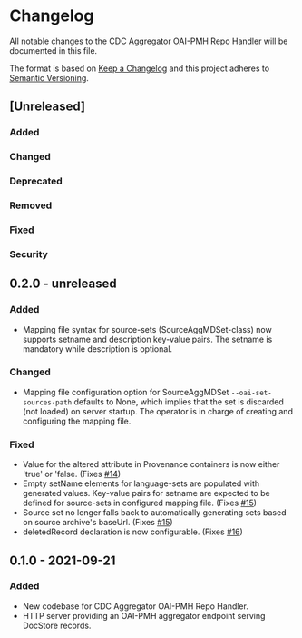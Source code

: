 # Changelog

All notable changes to the CDC Aggregator OAI-PMH Repo Handler will be documented in this file.

The format is based on [Keep a Changelog](http://keepachangelog.com/en/1.0.0/) and this project adheres to [Semantic Versioning](http://semver.org/spec/v2.0.0.html).

## [Unreleased]

### Added

### Changed

### Deprecated

### Removed

### Fixed

### Security


## 0.2.0 - unreleased

### Added

- Mapping file syntax for source-sets (SourceAggMDSet-class) now
  supports setname and description key-value pairs. The setname is
  mandatory while description is optional.

### Changed

- Mapping file configuration option for SourceAggMDSet
  `--oai-set-sources-path` defaults to None, which implies that the
  set is discarded (not loaded) on server startup. The operator is in
  charge of creating and configuring the mapping file.

### Fixed

- Value for the altered attribute in Provenance containers is now
  either 'true' or 'false. (Fixes
  [#14](https://bitbucket.org/cessda/cessda.cdc.aggregator.oai-pmh-repo-handler/issues/14))
- Empty setName elements for language-sets are populated with
  generated values. Key-value pairs for setname are expected to be
  defined for source-sets in configured mapping file. (Fixes
  [#15](https://bitbucket.org/cessda/cessda.cdc.aggregator.oai-pmh-repo-handler/issues/15))
- Source set no longer falls back to automatically generating sets
  based on source archive's baseUrl. (Fixes
  [#15](https://bitbucket.org/cessda/cessda.cdc.aggregator.oai-pmh-repo-handler/issues/15))
- deletedRecord declaration is now configurable. (Fixes
  [#16](https://bitbucket.org/cessda/cessda.cdc.aggregator.oai-pmh-repo-handler/issues/16))


## 0.1.0 - 2021-09-21

### Added

- New codebase for CDC Aggregator OAI-PMH Repo Handler.
- HTTP server providing an OAI-PMH aggregator endpoint serving
  DocStore records.
